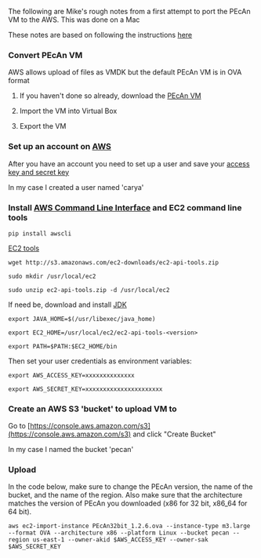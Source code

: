 The following are Mike's rough notes from a first attempt to port the PEcAn VM to the AWS. This was done on a Mac

These notes are based on following the instructions [here](http://www.rittmanmead.com/2014/09/obiee-sampleapp-in-the-cloud-importing-virtualbox-machines-to-aws-ec2/)


### Convert PEcAn VM

AWS allows upload of files as VMDK but the default PEcAn VM is in OVA format

1. If you haven't done so already, download the [PEcAn VM](http://isda.ncsa.illinois.edu/download/index.php?project=PEcAn&sort=category)

2. Import the VM into Virtual Box

3. Export the VM  

### Set up an account on [AWS](http://aws.amazon.com/)

After you have an account you need to set up a user and save your [access key and secret key](http://docs.aws.amazon.com/IAM/latest/UserGuide/ManagingCredentials.html)

In my case I created a user named 'carya'

### Install [AWS Command Line Interface](http://aws.amazon.com/cli/) and EC2 command line tools
`pip install awscli`

[EC2 tools](http://docs.aws.amazon.com/AWSEC2/latest/CommandLineReference/set-up-ec2-cli-linux.html)

`wget http://s3.amazonaws.com/ec2-downloads/ec2-api-tools.zip`

`sudo mkdir /usr/local/ec2`

`sudo unzip ec2-api-tools.zip -d /usr/local/ec2`

If need be, download and install [JDK](http://www.oracle.com/technetwork/java/javase/downloads/index.html)

`export JAVA_HOME=$(/usr/libexec/java_home)`

`export EC2_HOME=/usr/local/ec2/ec2-api-tools-<version>`

`export PATH=$PATH:$EC2_HOME/bin`


Then set your user credentials as environment variables:

`export AWS_ACCESS_KEY=xxxxxxxxxxxxxx`

`export AWS_SECRET_KEY=xxxxxxxxxxxxxxxxxxxxxx`

### Create an AWS S3 'bucket' to upload VM to

Go to [https://console.aws.amazon.com/s3](https://console.aws.amazon.com/s3) and click "Create Bucket"

In my case I named the bucket 'pecan'


### Upload

In the code below, make sure to change the PEcAn version, the name of the bucket, and the name of the region. Also make sure that the architecture matches the version of PEcAn you downloaded (x86 for 32 bit, x86_64 for 64 bit).

`
aws ec2-import-instance PEcAn32bit_1.2.6.ova --instance-type m3.large --format OVA --architecture x86 --platform Linux --bucket pecan --region us-east-1 --owner-akid $AWS_ACCESS_KEY --owner-sak $AWS_SECRET_KEY
`

